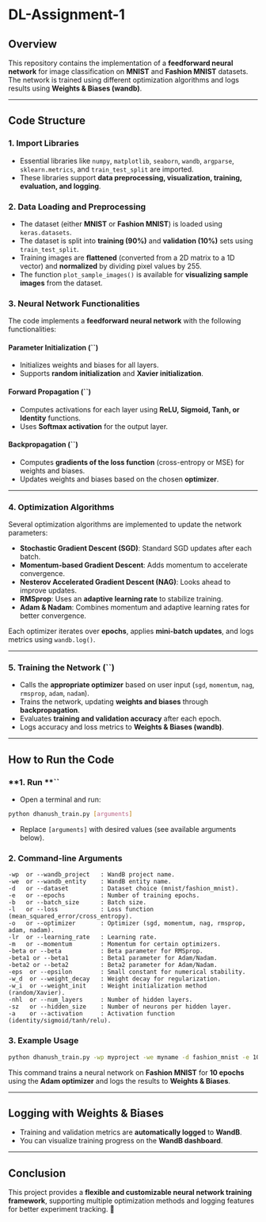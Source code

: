 # DL-Assignment-1

## Overview

This repository contains the implementation of a **feedforward neural network** for image classification on **MNIST** and **Fashion MNIST** datasets. The network is trained using different optimization algorithms and logs results using **Weights & Biases (wandb)**.

---

## **Code Structure**

### **1. Import Libraries**

- Essential libraries like `numpy`, `matplotlib`, `seaborn`, `wandb`, `argparse`, `sklearn.metrics`, and `train_test_split` are imported.
- These libraries support **data preprocessing, visualization, training, evaluation, and logging**.

### **2. Data Loading and Preprocessing**

- The dataset (either **MNIST** or **Fashion MNIST**) is loaded using `keras.datasets`.
- The dataset is split into **training (90%)** and **validation (10%)** sets using `train_test_split`.
- Training images are **flattened** (converted from a 2D matrix to a 1D vector) and **normalized** by dividing pixel values by 255.
- The function `plot_sample_images()` is available for **visualizing sample images** from the dataset.

### **3. Neural Network Functionalities**

The code implements a **feedforward neural network** with the following functionalities:

#### **Parameter Initialization (**``**)**

- Initializes weights and biases for all layers.
- Supports **random initialization** and **Xavier initialization**.

#### **Forward Propagation (**``**)**

- Computes activations for each layer using **ReLU, Sigmoid, Tanh, or Identity** functions.
- Uses **Softmax activation** for the output layer.

#### **Backpropagation (**``**)**

- Computes **gradients of the loss function** (cross-entropy or MSE) for weights and biases.
- Updates weights and biases based on the chosen **optimizer**.

---

### **4. Optimization Algorithms**

Several optimization algorithms are implemented to update the network parameters:

- **Stochastic Gradient Descent (SGD)**: Standard SGD updates after each batch.
- **Momentum-based Gradient Descent**: Adds momentum to accelerate convergence.
- **Nesterov Accelerated Gradient Descent (NAG)**: Looks ahead to improve updates.
- **RMSprop**: Uses an **adaptive learning rate** to stabilize training.
- **Adam & Nadam**: Combines momentum and adaptive learning rates for better convergence.

Each optimizer iterates over **epochs**, applies **mini-batch updates**, and logs metrics using `wandb.log()`.

---

### **5. Training the Network (**``**)**

- Calls the **appropriate optimizer** based on user input (`sgd`, `momentum`, `nag`, `rmsprop`, `adam`, `nadam`).
- Trains the network, updating **weights and biases** through **backpropagation**.
- Evaluates **training and validation accuracy** after each epoch.
- Logs accuracy and loss metrics to **Weights & Biases (wandb)**.

---

## **How to Run the Code**

### **1. Run **``

- Open a terminal and run:

```bash
python dhanush_train.py [arguments]
```

- Replace `[arguments]` with desired values (see available arguments below).

### **2. Command-line Arguments**

```
-wp  or --wandb_project   : WandB project name.
-we  or --wandb_entity    : WandB entity name.
-d   or --dataset         : Dataset choice (mnist/fashion_mnist).
-e   or --epochs          : Number of training epochs.
-b   or --batch_size      : Batch size.
-l   or --loss            : Loss function (mean_squared_error/cross_entropy).
-o   or --optimizer       : Optimizer (sgd, momentum, nag, rmsprop, adam, nadam).
-lr  or --learning_rate   : Learning rate.
-m   or --momentum        : Momentum for certain optimizers.
-beta or --beta           : Beta parameter for RMSprop.
-beta1 or --beta1         : Beta1 parameter for Adam/Nadam.
-beta2 or --beta2         : Beta2 parameter for Adam/Nadam.
-eps  or --epsilon        : Small constant for numerical stability.
-w_d  or --weight_decay   : Weight decay for regularization.
-w_i  or --weight_init    : Weight initialization method (random/Xavier).
-nhl  or --num_layers     : Number of hidden layers.
-sz   or --hidden_size    : Number of neurons per hidden layer.
-a    or --activation     : Activation function (identity/sigmoid/tanh/relu).
```

### **3. Example Usage**

```bash
python dhanush_train.py -wp myproject -we myname -d fashion_mnist -e 10 -b 32 -l cross_entropy -o adam -lr 0.0001 -m 0.9 -beta 0.5 -beta1 0.9 -beta2 0.999 -eps 0.000001 -w_d 0 -w_i xavier -nhl 3 -sz 128 -a relu
```

This command trains a neural network on **Fashion MNIST** for **10 epochs** using the **Adam optimizer** and logs the results to **Weights & Biases**.

---

## **Logging with Weights & Biases**

- Training and validation metrics are **automatically logged** to **WandB**.
- You can visualize training progress on the **WandB dashboard**.

---

## **Conclusion**

This project provides a **flexible and customizable neural network training framework**, supporting multiple optimization methods and logging features for better experiment tracking. 🚀

